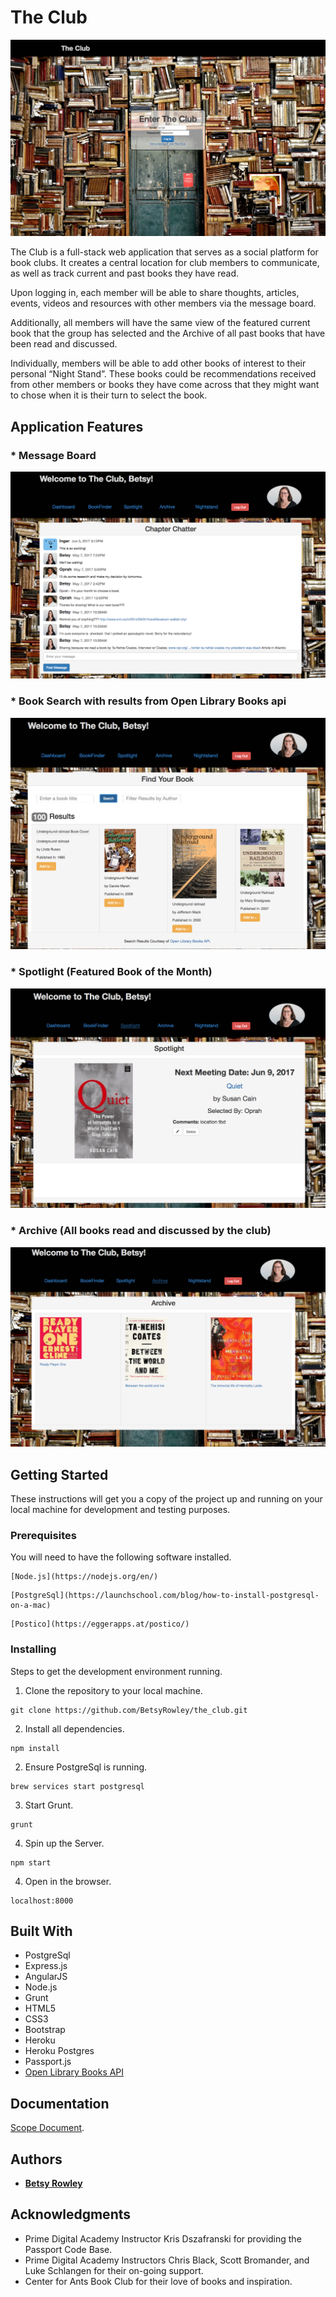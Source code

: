 # The Club

![Login](screenshots/ClubLogin.png)

The Club is a full-stack web application that serves as a social platform for book clubs. It creates a central location for club members to communicate, as well as track current and past books they have read.

Upon logging in, each member will be able to share thoughts, articles, events, videos and resources with other members via the message board.

Additionally, all members will have the same view of the featured current book that the group has selected and the Archive of all past books that have been read and discussed.

Individually, members will be able to add other books of interest to their personal “Night Stand”. These books could be recommendations received from other members or books they have come across that they might want to chose when it is their turn to select the book.

## Application Features

### * Message Board

![Message Board](screenshots/MessageBoard.png)

### * Book Search with results from Open Library Books api

![Book Finder](screenshots/BookFinder.png)

### * Spotlight (Featured Book of the Month)

![Spotlight](screenshots/Spotlight.png)

### * Archive (All books read and discussed by the club)

![Archive](screenshots/Archive.png)


## Getting Started

These instructions will get you a copy of the project up and running on your local machine for development and testing purposes.

### Prerequisites

You will need to have the following software installed.

```
[Node.js](https://nodejs.org/en/)
```

```
[PostgreSql](https://launchschool.com/blog/how-to-install-postgresql-on-a-mac)
```

```
[Postico](https://eggerapps.at/postico/)
```

### Installing

Steps to get the development environment running.

1. Clone the repository to your local machine.

```
git clone https://github.com/BetsyRowley/the_club.git
```

2. Install all dependencies.

```
npm install
```

2. Ensure PostgreSql is running.

```
brew services start postgresql
```

3. Start Grunt.

```
grunt
```

4. Spin up the Server.

```
npm start
```

4. Open in the browser.

```
localhost:8000
```

## Built With

* PostgreSql
* Express.js
* AngularJS
* Node.js
* Grunt
* HTML5
* CSS3
* Bootstrap
* Heroku
* Heroku Postgres
* Passport.js
* [Open Library Books API](https://openlibrary.org/dev/docs/api/books)

## Documentation

[Scope Document](https://docs.google.com/document/d/1ak0J5unG9HHWWuefwKQ6NKXOXi7Oth97aYg4_sPRnNc/edit?usp=sharing).

## Authors

* [**Betsy Rowley**](https://github.com/BetsyRowley)

## Acknowledgments

* Prime Digital Academy Instructor Kris Dszafranski for providing the Passport Code Base.
* Prime Digital Academy Instructors Chris Black, Scott Bromander, and Luke Schlangen for their on-going support.
* Center for Ants Book Club for their love of books and inspiration.
